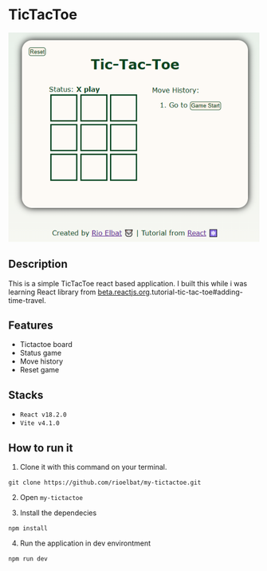 # TicTacToe

<p align="center">
  <img src="preview.PNG" alt="My Tictactoe Preview">
</p>

## Description

This is a simple TicTacToe react based application. I built this while i was learning React library from [beta.reactjs.org](https://beta.reactjs.org/learn/).tutorial-tic-tac-toe#adding-time-travel.

## Features

- Tictactoe board
- Status game
- Move history
- Reset game

## Stacks

- `React v18.2.0`
- `Vite v4.1.0`

## How to run it

1. Clone it with this command on your terminal.

```
git clone https://github.com/rioelbat/my-tictactoe.git
```

2. Open `my-tictactoe`

3. Install the dependecies

```
npm install
```

4. Run the application in dev environtment

```
npm run dev
```
